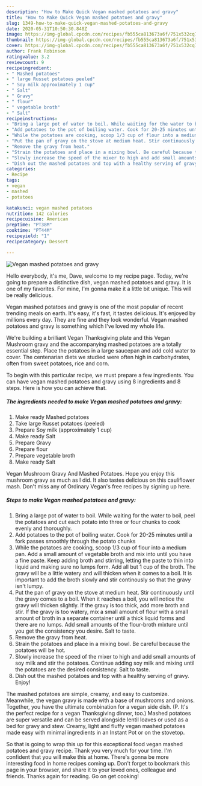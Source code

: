 ```yaml
---
description: "How to Make Quick Vegan mashed potatoes and gravy"
title: "How to Make Quick Vegan mashed potatoes and gravy"
slug: 1349-how-to-make-quick-vegan-mashed-potatoes-and-gravy
date: 2020-05-31T10:50:30.848Z
image: https://img-global.cpcdn.com/recipes/fb555ca813673a6f/751x532cq70/vegan-mashed-potatoes-and-gravy-recipe-main-photo.jpg
thumbnail: https://img-global.cpcdn.com/recipes/fb555ca813673a6f/751x532cq70/vegan-mashed-potatoes-and-gravy-recipe-main-photo.jpg
cover: https://img-global.cpcdn.com/recipes/fb555ca813673a6f/751x532cq70/vegan-mashed-potatoes-and-gravy-recipe-main-photo.jpg
author: Frank Robinson
ratingvalue: 3.2
reviewcount: 9
recipeingredient:
- " Mashed potatoes"
- " large Russet potatoes peeled"
- " Soy milk approximately 1 cup"
- " Salt"
- " Gravy"
- " flour"
- " vegetable broth"
- " Salt"
recipeinstructions:
- "Bring a large pot of water to boil. While waiting for the water to boil, peel the potatoes and cut each potato into three or four chunks to cook evenly and thoroughly."
- "Add potatoes to the pot of boiling water. Cook for 20-25 minutes until a fork passes smoothly through the potato chunks"
- "While the potatoes are cooking, scoop 1/3 cup of flour into a medium pan. Add a small amount of vegetable broth and mix into until you have a fine paste. Keep adding broth and stirring, letting the paste to thin into liquid and making sure no lumps form. Add all but 1 cup of the broth. The gravy will be a little watery and will thicken when it comes to a boil. It is important to add the broth slowly and stir continously so that the gravy isn&#39;t lumpy."
- "Put the pan of gravy on the stove at medium heat. Stir continuously until the gravy comes to a boil. When it reaches a boil, you will notice the gravy will thicken slightly. If the gravy is too thick, add more broth and stir. If the gravy is too watery, mix a small amount of flour with a small amount of broth in a separate container until a thick liquid forms and there are no lumps. Add small amounts of the flour-broth mixture until you get the consistency you desire. Salt to taste."
- "Remove the gravy from heat."
- "Strain the potatoes and place in a mixing bowl. Be careful because the potatoes will be hot."
- "Slowly increase the speed of the mixer to high and add small amounts of soy milk and stir the potatoes. Continue adding soy milk and mixing until the potatoes are the desired consistency. Salt to taste."
- "Dish out the mashed potatoes and top with a healthy serving of gravy. Enjoy!"
categories:
- Recipe
tags:
- vegan
- mashed
- potatoes

katakunci: vegan mashed potatoes 
nutrition: 142 calories
recipecuisine: American
preptime: "PT38M"
cooktime: "PT44M"
recipeyield: "1"
recipecategory: Dessert

---
```



![Vegan mashed potatoes and gravy](https://img-global.cpcdn.com/recipes/fb555ca813673a6f/751x532cq70/vegan-mashed-potatoes-and-gravy-recipe-main-photo.jpg)

Hello everybody, it's me, Dave, welcome to my recipe page. Today, we're going to prepare a distinctive dish, vegan mashed potatoes and gravy. It is one of my favorites. For mine, I'm gonna make it a little bit unique. This will be really delicious.

Vegan mashed potatoes and gravy is one of the most popular of recent trending meals on earth. It's easy, it's fast, it tastes delicious. It's enjoyed by millions every day. They are fine and they look wonderful. Vegan mashed potatoes and gravy is something which I've loved my whole life.

We&#39;re building a brilliant Vegan Thanksgiving plate and this Vegan Mushroom gravy and the accompanying mashed potatoes are a totally essential step. Place the potatoes in a large saucepan and add cold water to cover. The centenarian diets we studied were often high in carbohydrates, often from sweet potatoes, rice and corn.


To begin with this particular recipe, we must prepare a few ingredients. You can have vegan mashed potatoes and gravy using 8 ingredients and 8 steps. Here is how you can achieve that.

<!--inarticleads1-->

##### The ingredients needed to make Vegan mashed potatoes and gravy:

1. Make ready  Mashed potatoes
1. Take  large Russet potatoes (peeled)
1. Prepare  Soy milk (approximately 1 cup)
1. Make ready  Salt
1. Prepare  Gravy
1. Prepare  flour
1. Prepare  vegetable broth
1. Make ready  Salt


Vegan Mushroom Gravy And Mashed Potatoes. Hope you enjoy this mushroom gravy as much as I did. It also tastes delicious on this cauliflower mash. Don&#39;t miss any of Ordinary Vegan&#39;s free recipes by signing up here. 

<!--inarticleads2-->

##### Steps to make Vegan mashed potatoes and gravy:

1. Bring a large pot of water to boil. While waiting for the water to boil, peel the potatoes and cut each potato into three or four chunks to cook evenly and thoroughly.
1. Add potatoes to the pot of boiling water. Cook for 20-25 minutes until a fork passes smoothly through the potato chunks
1. While the potatoes are cooking, scoop 1/3 cup of flour into a medium pan. Add a small amount of vegetable broth and mix into until you have a fine paste. Keep adding broth and stirring, letting the paste to thin into liquid and making sure no lumps form. Add all but 1 cup of the broth. The gravy will be a little watery and will thicken when it comes to a boil. It is important to add the broth slowly and stir continously so that the gravy isn&#39;t lumpy.
1. Put the pan of gravy on the stove at medium heat. Stir continuously until the gravy comes to a boil. When it reaches a boil, you will notice the gravy will thicken slightly. If the gravy is too thick, add more broth and stir. If the gravy is too watery, mix a small amount of flour with a small amount of broth in a separate container until a thick liquid forms and there are no lumps. Add small amounts of the flour-broth mixture until you get the consistency you desire. Salt to taste.
1. Remove the gravy from heat.
1. Strain the potatoes and place in a mixing bowl. Be careful because the potatoes will be hot.
1. Slowly increase the speed of the mixer to high and add small amounts of soy milk and stir the potatoes. Continue adding soy milk and mixing until the potatoes are the desired consistency. Salt to taste.
1. Dish out the mashed potatoes and top with a healthy serving of gravy. Enjoy!


The mashed potatoes are simple, creamy, and easy to customize. Meanwhile, the vegan gravy is made with a base of mushrooms and onions. Together, you have the ultimate combination for a vegan side dish. (P. It&#39;s the perfect recipe for a vegan Thanksgiving dinner, too.) Mashed potatoes are super versatile and can be served alongside lentil loaves or used as a bed for gravy and stew. Creamy, light and fluffy vegan mashed potatoes made easy with minimal ingredients in an Instant Pot or on the stovetop. 

So that is going to wrap this up for this exceptional food vegan mashed potatoes and gravy recipe. Thank you very much for your time. I'm confident that you will make this at home. There's gonna be more interesting food in home recipes coming up. Don't forget to bookmark this page in your browser, and share it to your loved ones, colleague and friends. Thanks again for reading. Go on get cooking!
